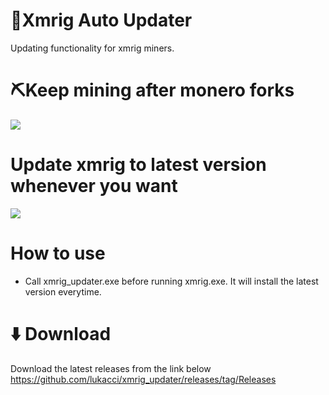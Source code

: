 # 🔄Xmrig Auto Updater
Updating functionality for xmrig miners. 

# ⛏️Keep mining after monero forks
![](https://i.ibb.co/30831C3/monero-fork.png)

# Update xmrig to latest version whenever you want
![](https://d1adoz58a2hhe1.cloudfront.net/wp-content/uploads/sites/20/SP1-blog-1.jpg)

# How to use
* Call xmrig_updater.exe before running xmrig.exe. 
It will install the latest version everytime. 

 # ⬇️ Download
 Download the latest releases from the link below
 https://github.com/lukacci/xmrig_updater/releases/tag/Releases
 
 


